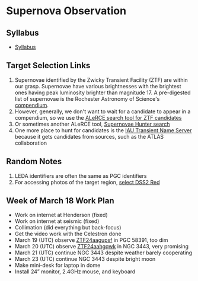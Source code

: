 # Supernova Observation

## Syllabus

* [Syllabus](./syllabus.html)

## Target Selection Links

1. Supernovae identified by the Zwicky Transient Facility (ZTF) are within our grasp. Supernovae have various brightnesses with the brightest ones having peak luminosity brighter than magnitude 17. A pre-digested list of supernovae is the Rochester Astronomy of Science's [compendium](https://www.rochesterastronomy.org/supernova.html).
2. However, generally, we don't want to wait for a candidate to appear in a compendium, so we use the [ALeRCE search tool for ZTF candidates](https://alerce.online/?selectedClassifier=stamp_classifier&selectedClass=SN&probability=0.65&ndet=1&ndet=3157&ranking=1&firstmjd=60378&count=false&page=1&perPage=20)
3. Or sometimes another ALeRCE tool, [Supernovae Hunter search](https://snhunter.alerce.online)
4. One more place to hunt for candidates is the [IAU Transient Name Server](https://www.wis-tns.org/search) because it gets candidates from sources, such as the ATLAS collaboration

##  Random Notes

1. LEDA identifiers are often the same as PGC identifiers
2. For accessing photos of the target region, [select DSS2 Red](https://skyview.gsfc.nasa.gov/current/cgi/query.pl)

## Week of March 18 Work Plan

* Work on internet at Henderson (fixed)
* Work on internet at seismic (fixed)
* Collimation (did everything but back-focus)
* Get the video work with the Celestron done
* March 19 (UTC) observe [ZTF24aagupsf](./analyses/ZTF24aagupsf/index.html) in PGC 58391, too dim
* March 20 (UTC) observe [ZTF24aahgqwk](./analyses/ZTF24aahgqwk/index.html) in NGC 3443, very promising
* March 21 (UTC) continue NGC 3443 despite weather barely cooperating
* March 23 (UTC) continue NGC 3443 despite bright moon
* Make mini-desk for laptop in dome
* Install 24&rdquo; monitor, 2.4GHz mouse, and keyboard
